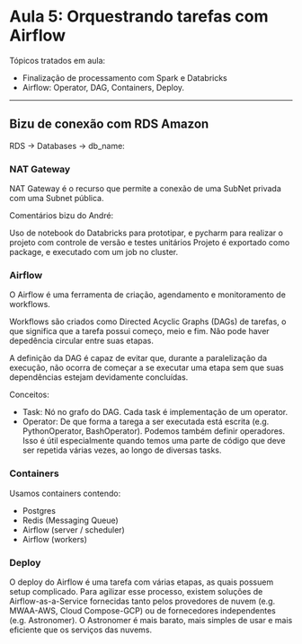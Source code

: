 # Aula 5: Orquestrando tarefas com Airflow 

Tópicos tratados em aula:
- Finalização de processamento com Spark e Databricks
- Airflow: Operator, DAG, Containers, Deploy.

---
## Bizu de conexão com RDS Amazon

RDS -> Databases -> db_name:

### NAT Gateway

NAT Gateway é o recurso que permite a conexão de uma SubNet privada com uma Subnet pública.

Comentários bizu do André:

Uso de notebook do Databricks para prototipar, e pycharm para realizar o projeto com controle de versão e testes unitários
Projeto é exportado como package, e executado com um job no cluster. 

### Airflow

O Airflow é uma ferramenta de criação, agendamento e monitoramento de workflows. 

Workflows são criados como Directed Acyclic Graphs (DAGs) de tarefas, o que significa 
que a tarefa possui começo, meio e fim. Não pode haver depedência circular
entre suas etapas. 

A definição da DAG é capaz de evitar que, durante a paralelização da execução, 
não ocorra de começar a se executar uma etapa sem que suas dependências estejam
devidamente concluídas. 

Conceitos:

- Task: Nó no grafo do DAG. Cada task é implementação de um operator.
- Operator: De que forma a tarega a ser executada está escrita (e.g. 
  PythonOperator, BashOperator). Podemos também definir operadores. Isso é útil
  especialmente quando temos uma parte de código que deve ser repetida várias vezes,
  ao longo de diversas tasks.
  
### Containers

Usamos containers contendo:

- Postgres
- Redis (Messaging Queue)
- Airflow (server / scheduler)
- Airflow (workers)


### Deploy 

O deploy do Airflow é uma tarefa com várias etapas, as quais possuem setup complicado.
Para agilizar esse processo, existem soluções de Airflow-as-a-Service fornecidas
tanto pelos provedores de nuvem (e.g. MWAA-AWS, Cloud Compose-GCP) ou de 
fornecedores independentes (e.g. Astronomer). O Astronomer é mais barato, mais 
simples de usar e mais eficiente que os serviços das nuvems.




